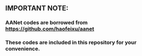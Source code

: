 ## IMPORTANT NOTE:

### AANet codes are borrowed from https://github.com/haofeixu/aanet

### These codes are included in this repository for your convenience.